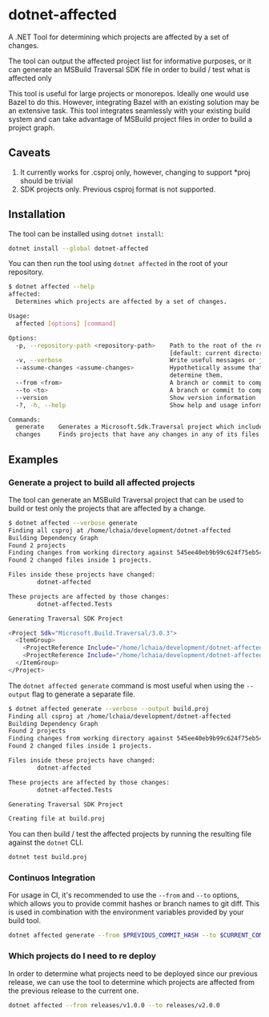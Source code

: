# dotnet-affected

A .NET Tool for determining which projects are affected by a set of changes.

The tool can output the affected project list for informative purposes, or
it can generate an MSBuild Traversal SDK file in order to build / test what is
affected only

This tool is useful for large projects or monorepos.
Ideally one would use Bazel to do this. However, integrating Bazel with an existing
solution may be an extensive task. This tool integrates seamlessly with your existing
build system and can take advantage of MSBuild project files in order to build a project
graph.

## Caveats

1. It currently works for .csproj only, however, changing to support *proj should be trivial
1. SDK projects only. Previous csproj format is not supported.

## Installation

The tool can be installed using `dotnet install`:

```bash
dotnet install --global dotnet-affected
```

You can then run the tool using `dotnet affected` in the root of your repository.

```bash
$ dotnet affected --help
affected:
  Determines which projects are affected by a set of changes.

Usage:
  affected [options] [command]

Options:
  -p, --repository-path <repository-path>    Path to the root of the repository, where the .git directory is.
                                             [default: current directory]
  -v, --verbose                              Write useful messages or just the desired output. [default: False]
  --assume-changes <assume-changes>          Hypothetically assume that given projects have changed instead of using Git diff to
                                             determine them.
  --from <from>                              A branch or commit to compare against --to.
  --to <to>                                  A branch or commit to compare against --from
  --version                                  Show version information
  -?, -h, --help                             Show help and usage information

Commands:
  generate    Generates a Microsoft.Sdk.Traversal project which includes all affected projects as build targets.
  changes     Finds projects that have any changes in any of its files using Git
```

## Examples

### Generate a project to build all affected projects

The tool can generate an MSBuild Traversal project that can be used to build or test
only the projects that are affected by a change.

```bash
$ dotnet affected --verbose generate
Finding all csproj at /home/lchaia/development/dotnet-affected
Building Dependency Graph
Found 2 projects
Finding changes from working directory against 545ee40eb9b99c624f75eb54d2b5a63947ad30b7
Found 2 changed files inside 1 projects.

Files inside these projects have changed:
        dotnet-affected

These projects are affected by those changes:
        dotnet-affected.Tests

Generating Traversal SDK Project

<Project Sdk="Microsoft.Build.Traversal/3.0.3">
  <ItemGroup>
    <ProjectReference Include="/home/lchaia/development/dotnet-affected/src/dotnet-affected.Tests/dotnet-affected.Tests.csproj" />
    <ProjectReference Include="/home/lchaia/development/dotnet-affected/src/dotnet-affected/dotnet-affected.csproj" />
  </ItemGroup>
</Project>
```

The `dotnet affected generate` command is most useful when using the `--output`
flag to generate a separate file.

```bash
$ dotnet affected generate --verbose --output build.proj
Finding all csproj at /home/lchaia/development/dotnet-affected
Building Dependency Graph
Found 2 projects
Finding changes from working directory against 545ee40eb9b99c624f75eb54d2b5a63947ad30b7
Found 2 changed files inside 1 projects.

Files inside these projects have changed:
        dotnet-affected

These projects are affected by those changes:
        dotnet-affected.Tests

Generating Traversal SDK Project

Creating file at build.proj
```

You can then build / test the affected projects by running the resulting file against
the `dotnet` CLI.

```bash
dotnet test build.proj
```

### Continuos Integration

For usage in CI, it's recommended to use the `--from` and `--to` options, which allows
you to provide commit hashes or branch names to git diff. This is used in combination
with the environment variables provided by your build tool.

```bash
dotnet affected generate --from $PREVIOUS_COMMIT_HASH --to $CURRENT_COMMIT_HASH
```

### Which projects do I need to re deploy

In order to determine what projects need to be deployed since our previous release,
we can use the tool to determine which projects are affected from the previous
release to the current one.

```bash
dotnet affected --from releases/v1.0.0 --to releases/v2.0.0
```
